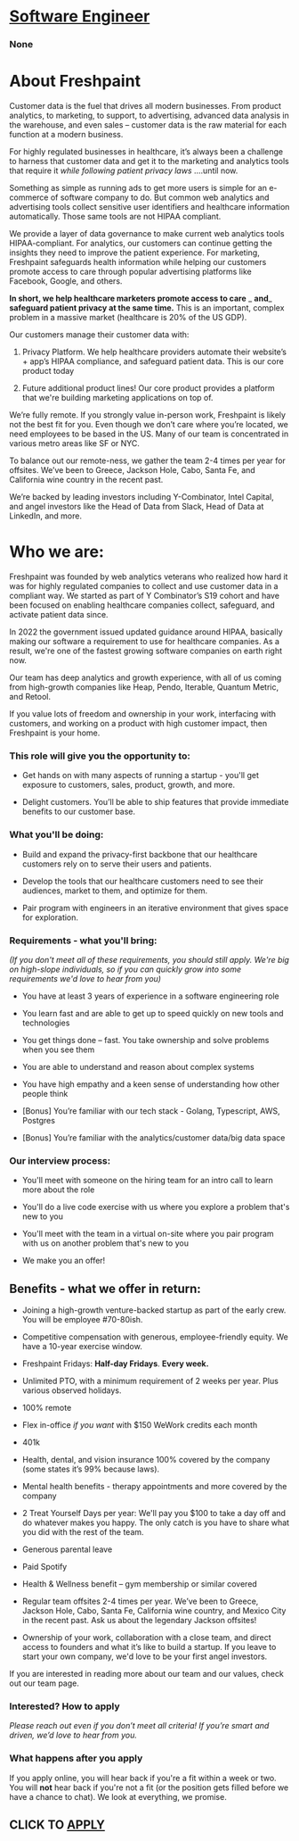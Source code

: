# [Software Engineer](https://www.remotewlb.com/apply/software-engineer-140033)  
### None  
####  

# About Freshpaint

Customer data is the fuel that drives all modern businesses. From product analytics, to marketing, to support, to advertising, advanced data analysis in the warehouse, and even sales – customer data is the raw material for each function at a modern business.  
  
For highly regulated businesses in healthcare, it’s always been a challenge to harness that customer data and get it to the marketing and analytics tools that require it _while following patient privacy laws_ ….until now.

Something as simple as running ads to get more users is simple for an e-commerce of software company to do. But common web analytics and advertising tools collect sensitive user identifiers and healthcare information automatically. Those same tools are not HIPAA compliant.

We provide a layer of data governance to make current web analytics tools HIPAA-compliant. For analytics, our customers can continue getting the insights they need to improve the patient experience. For marketing, Freshpaint safeguards health information while helping our customers promote access to care through popular advertising platforms like Facebook, Google, and others.

 **In short, we help healthcare marketers promote access to care** _ **and**_ **safeguard patient privacy at the same time.** This is an important, complex problem in a massive market (healthcare is 20% of the US GDP).  
  
Our customers manage their customer data with:

  1. Privacy Platform. We help healthcare providers automate their website’s + app’s HIPAA compliance, and safeguard patient data. This is our core product today

  2. Future additional product lines! Our core product provides a platform that we're building marketing applications on top of.

  
We’re fully remote. If you strongly value in-person work, Freshpaint is likely not the best fit for you. Even though we don’t care where you’re located, we need employees to be based in the US. Many of our team is concentrated in various metro areas like SF or NYC.  
  
To balance out our remote-ness, we gather the team 2-4 times per year for offsites. We’ve been to Greece, Jackson Hole, Cabo, Santa Fe, and California wine country in the recent past.  
  
We’re backed by leading investors including Y-Combinator, Intel Capital, and angel investors like the Head of Data from Slack, Head of Data at LinkedIn, and more.

# Who we are:

Freshpaint was founded by web analytics veterans who realized how hard it was for highly regulated companies to collect and use customer data in a compliant way. We started as part of Y Combinator’s S19 cohort and have been focused on enabling healthcare companies collect, safeguard, and activate patient data since.

In 2022 the government issued updated guidance around HIPAA, basically making our software a requirement to use for healthcare companies. As a result, we're one of the fastest growing software companies on earth right now.  
  
Our team has deep analytics and growth experience, with all of us coming from high-growth companies like Heap, Pendo, Iterable, Quantum Metric, and Retool.  
  
If you value lots of freedom and ownership in your work, interfacing with customers, and working on a product with high customer impact, then Freshpaint is your home.

### This role will give you the opportunity to:

  * Get hands on with many aspects of running a startup - you'll get exposure to customers, sales, product, growth, and more.

  * Delight customers. You’ll be able to ship features that provide immediate benefits to our customer base.

### What you'll be doing:

  * Build and expand the privacy-first backbone that our healthcare customers rely on to serve their users and patients.

  * Develop the tools that our healthcare customers need to see their audiences, market to them, and optimize for them.

  * Pair program with engineers in an iterative environment that gives space for exploration.

### Requirements - what you'll bring:

 _(If you don't meet all of these requirements, you should still apply. We're big on high-slope individuals, so if you can quickly grow into some requirements we'd love to hear from you)_

  * You have at least 3 years of experience in a software engineering role

  * You learn fast and are able to get up to speed quickly on new tools and technologies

  * You get things done – fast. You take ownership and solve problems when you see them

  * You are able to understand and reason about complex systems

  * You have high empathy and a keen sense of understanding how other people think

  * [Bonus] You’re familiar with our tech stack - Golang, Typescript, AWS, Postgres

  * [Bonus] You’re familiar with the analytics/customer data/big data space

### Our interview process:

  * You'll meet with someone on the hiring team for an intro call to learn more about the role

  * You'll do a live code exercise with us where you explore a problem that's new to you

  * You'll meet with the team in a virtual on-site where you pair program with us on another problem that's new to you

  * We make you an offer!

## Benefits - what we offer in return:

  * Joining a high-growth venture-backed startup as part of the early crew. You will be employee #70-80ish.

  * Competitive compensation with generous, employee-friendly equity. We have a 10-year exercise window.

  * Freshpaint Fridays: **Half-day Fridays**. **Every week.**

  * Unlimited PTO, with a minimum requirement of 2 weeks per year. Plus various observed holidays.

  * 100% remote

  * Flex in-office _if you want_ with $150 WeWork credits each month

  * 401k

  * Health, dental, and vision insurance 100% covered by the company (some states it’s 99% because laws).

  * Mental health benefits - therapy appointments and more covered by the company

  * 2 Treat Yourself Days per year: We'll pay you $100 to take a day off and do whatever makes you happy. The only catch is you have to share what you did with the rest of the team.

  * Generous parental leave

  * Paid Spotify

  * Health & Wellness benefit – gym membership or similar covered

  * Regular team offsites 2-4 times per year. We’ve been to Greece, Jackson Hole, Cabo, Santa Fe, California wine country, and Mexico City in the recent past. Ask us about the legendary Jackson offsites!

  * Ownership of your work, collaboration with a close team, and direct access to founders and what it’s like to build a startup. If you leave to start your own company, we'd love to be your first angel investors.

If you are interested in reading more about our team and our values, check out our team page.

### Interested? How to apply

 _Please reach out even if you don’t meet all criteria! If you’re smart and driven, we’d love to hear from you._

### What happens after you apply

If you apply online, you will hear back if you're a fit within a week or two. You will **not** hear back if you're not a fit (or the position gets filled before we have a chance to chat). We look at everything, we promise.

  
## CLICK TO [APPLY](https://www.remotewlb.com/apply/software-engineer-140033)

